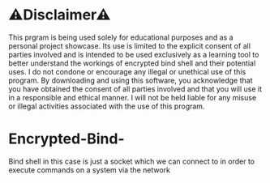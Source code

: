 # ⚠Disclaimer⚠  
This prgram is being used solely for educational purposes and as a personal project showcase. Its use is limited to the explicit consent of all parties involved and is intended to be used exclusively as a learning tool to better understand the workings of encrypted bind shell and their potential uses. I do not condone or encourage any illegal or unethical use of this program. By downloading and using this software, you acknowledge that you have obtained the consent of all parties involved and that you will use it in a responsible and ethical manner. I will not be held liable for any misuse or illegal activities associated with the use of this program.  

# Encrypted-Bind-
Bind shell in this case is just a socket which we can connect to in order to execute commands on a system via the network